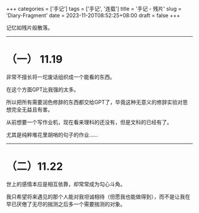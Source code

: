 +++
categories = ['手记']
tags = ['手记', '连载']
title = '手记 - 残片'
slug = 'Diary-Fragment'
date = 2023-11-20T08:52:25+08:00
draft = false
+++


记忆如残片般散落。

___


# （一） 11.19

非常不擅长将一坨废话组织成一个能看的东西。

在这个方面GPT比我强的太多。

所以把所有需要润色修辞的东西都交给GPT了，毕竟这种无意义的修辞实验对思想完全无益且有害。

从前想要一个写作业机，现在看来理科的还没有，但是文科的已经有了。

尤其是纯粹堆花里胡哨的句子的作业……

___

# （二）11.22

世上的感情本应是相互依靠，却常常成为勾心斗角。

我只希望将来遇见的那个人能对我坦诚相待（但愿我也能做得到），而不是让我在早已厌倦了无尽的揣测之后多一个需要揣测的对象。
